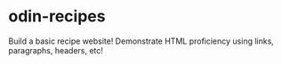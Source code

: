 # odin-recipes
Build a basic recipe website!
Demonstrate HTML proficiency using links, paragraphs, headers, etc!
